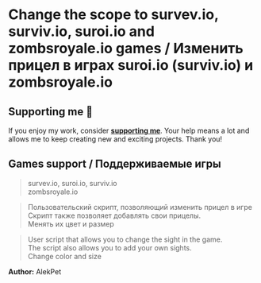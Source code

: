 # Change the scope to survev.io, surviv.io, suroi.io and zombsroyale.io games / Изменить прицел в играх suroi.io (surviv.io) и zombsroyale.io

## Supporting me 💖

If you enjoy my work, consider **[supporting me](https://alekpet.github.io/support)**. Your help means a lot and allows me to keep creating new and exciting projects. Thank you!


## Games support / Поддерживаемые игры
> survev.io, suroi.io, surviv.io<br>
> zombsroyale.io

>Пользовательский скрипт, позволяющий изменить прицел в игре<br>
>Скрипт также позволяет добавлять свои прицелы.<br>
>Менять их цвет и размер

>User script that allows you to change the sight in the game.<br>
>The script also allows you to add your own sights.<br>
>Change color and size

<b>Author:</b> AlekPet
